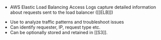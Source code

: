 *   AWS Elastic Load Balancing Access Logs capture detailed information about requests sent to the load balancer ([[ELB]])
-   Use to analyze traffic patterns and troubleshoot issues
-   Can identify requester, IP, request type etc.
-   Can be optionally stored and retained in [[S3]].